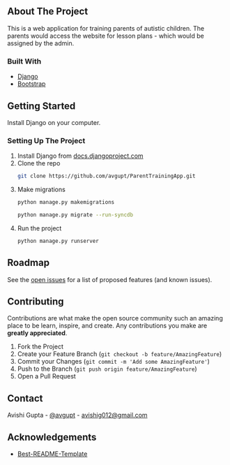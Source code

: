 
## About The Project

This is a web application for training parents of autistic children. The parents would access the website for lesson plans - which would be assigned by the admin.


### Built With

* [Django](https://www.djangoproject.com/)
* [Bootstrap](https://getbootstrap.com)


## Getting Started

Install Django on your computer.


### Setting Up The Project

1. Install Django from [docs.djangoproject.com](https://docs.djangoproject.com/en/3.2/intro/install/)
2. Clone the repo
   ```sh
   git clone https://github.com/avgupt/ParentTrainingApp.git
   ```
3. Make migrations
   ```sh
   python manage.py makemigrations
   ```
   ```sh
   python manage.py migrate --run-syncdb
   ```
4. Run the project
   ```sh
   python manage.py runserver
   ```


## Roadmap

See the [open issues](https://github.com/avgupt/ParentTrainingApp/issues) for a list of proposed features (and known issues).


## Contributing

Contributions are what make the open source community such an amazing place to be learn, inspire, and create. Any contributions you make are **greatly appreciated**.

1. Fork the Project
2. Create your Feature Branch (`git checkout -b feature/AmazingFeature`)
3. Commit your Changes (`git commit -m 'Add some AmazingFeature'`)
4. Push to the Branch (`git push origin feature/AmazingFeature`)
5. Open a Pull Request


## Contact

Avishi Gupta - [@avgupt](https://linkedin.com/in/avgupt/) - avishig012@gmail.com


## Acknowledgements
* [Best-README-Template](https://github.com/othneildrew/Best-README-Template)
